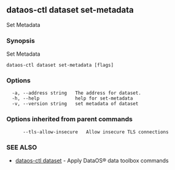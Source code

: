 ## dataos-ctl dataset set-metadata

Set Metadata

### Synopsis

Set Metadata

```
dataos-ctl dataset set-metadata [flags]
```

### Options

```
  -a, --address string   The address for dataset.
  -h, --help             help for set-metadata
  -v, --version string   set metadata of dataset
```

### Options inherited from parent commands

```
      --tls-allow-insecure   Allow insecure TLS connections
```

### SEE ALSO

* [dataos-ctl dataset](dataos-ctl_dataset.md)	 - Apply DataOS® data toolbox commands

